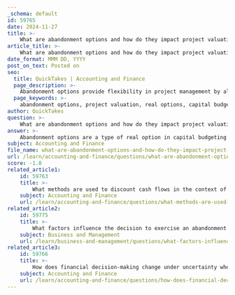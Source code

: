 ```yaml
---
_schema: default
id: 59765
date: 2024-11-27
title: >-
    What are abandonment options and how do they impact project valuation?
article_title: >-
    What are abandonment options and how do they impact project valuation?
date_format: MMM DD, YYYY
post_on_text: Posted on
seo:
  title: QuickTakes | Accounting and Finance
  page_description: >-
    Abandonment options provide flexibility in project management by allowing firms to discontinue unprofitable projects, significantly impacting project valuation by managing risk and potentially increasing project value.
  page_keywords: >-
    abandonment options, project valuation, real options, capital budgeting, investment decisions, downside risk, upside potential, negative net present value, salvage value, investment strategy, financial decision-making, risk management, project management, Disney case study
author: QuickTakes
question: >-
    What are abandonment options and how do they impact project valuation?
answer: >-
    Abandonment options are a type of real option in capital budgeting that provide management with the flexibility to discontinue a project or investment if it becomes unprofitable or fails to meet performance expectations. This option is particularly valuable as it allows a company to limit potential losses by exiting a project rather than continuing to invest in it.\n\nThe impact of abandonment options on project valuation is significant. They can enhance the value of a project by capping downside risk while maintaining the potential for upside gains. For instance, if the present value of cash flows from a project is estimated at $254 million, and the salvage value from abandonment is $150 million, the abandonment option effectively acts like a put option. In this scenario, the value of the abandonment option can be calculated by considering the characteristics of the underlying asset, which is the present value of cash flows.\n\nWhen comparing projects with and without abandonment options, the project with the abandonment option tends to have a higher value. This is because the abandonment option mitigates the downside risk associated with the investment. For example, if a project has a negative net present value (NPV), the presence of an abandonment option can still justify the investment if the value of the option exceeds the negative NPV. This was illustrated in a case involving Disney, where the value of the abandonment option was greater than the negative NPV of the project, suggesting that the investment should be made.\n\nMoreover, the timing of investment decisions can also be influenced by abandonment options. In scenarios with higher discount rates, the present value of a completed project may decrease, but the value of the option to abandon can increase, allowing for earlier triggering of the investment compared to projects without such options.\n\nIn summary, abandonment options add flexibility to investment decisions, allowing firms to manage risk more effectively and potentially increasing the overall value of projects. They are an essential consideration in financial decision-making under uncertainty, particularly in project management and investment strategy contexts.
subject: Accounting and Finance
file_name: what-are-abandonment-options-and-how-do-they-impact-project-valuation.md
url: /learn/accounting-and-finance/questions/what-are-abandonment-options-and-how-do-they-impact-project-valuation
score: -1.0
related_article1:
    id: 59763
    title: >-
        What methods are used to discount cash flows in the context of real options?
    subject: Accounting and Finance
    url: /learn/accounting-and-finance/questions/what-methods-are-used-to-discount-cash-flows-in-the-context-of-real-options
related_article2:
    id: 59775
    title: >-
        What factors influence the decision to exercise an abandonment option?
    subject: Business and Management
    url: /learn/business-and-management/questions/what-factors-influence-the-decision-to-exercise-an-abandonment-option
related_article3:
    id: 59766
    title: >-
        How does financial decision-making change under uncertainty when using real options?
    subject: Accounting and Finance
    url: /learn/accounting-and-finance/questions/how-does-financial-decisionmaking-change-under-uncertainty-when-using-real-options
---
```


&nbsp;